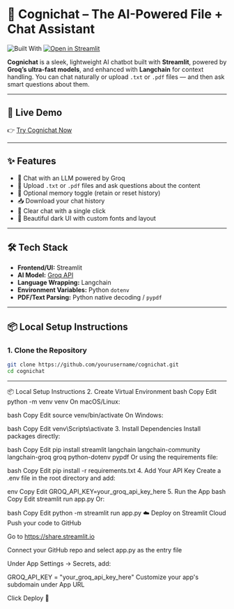 # 🧠 Cognichat – The AI-Powered File + Chat Assistant

![Built With](https://img.shields.io/badge/Built%20With-Langchain%20%7C%20Streamlit%20%7C%20Groq-orange?style=for-the-badge)
[![Open in Streamlit](https://static.streamlit.io/badges/streamlit_badge_black_white.svg)](https://cognichat-ai.streamlit.app)

**Cognichat** is a sleek, lightweight AI chatbot built with **Streamlit**, powered by **Groq’s ultra-fast models**, and enhanced with **Langchain** for context handling. You can chat naturally or upload `.txt` or `.pdf` files — and then ask smart questions about them.

---

## 🚀 Live Demo

👉 [Try Cognichat Now](https://cognichat-ai.streamlit.app)

---

## ✨ Features

- 💬 Chat with an LLM powered by Groq
- 📎 Upload `.txt` or `.pdf` files and ask questions about the content
- 🧠 Optional memory toggle (retain or reset history)
- 📥 Download your chat history
- 🧹 Clear chat with a single click
- 🎨 Beautiful dark UI with custom fonts and layout

---

## 🛠️ Tech Stack

- **Frontend/UI:** Streamlit
- **AI Model:** [Groq API](https://groq.com/)
- **Language Wrapping:** Langchain
- **Environment Variables:** Python `dotenv`
- **PDF/Text Parsing:** Python native decoding / `pypdf`

---

## 📦 Local Setup Instructions

### 1. Clone the Repository

```bash
git clone https://github.com/yourusername/cognichat.git
cd cognichat
```

---
📦 Local Setup Instructions
2. Create Virtual Environment
bash
Copy
Edit
python -m venv venv
On macOS/Linux:

bash
Copy
Edit
source venv/bin/activate
On Windows:

bash
Copy
Edit
venv\Scripts\activate
3. Install Dependencies
Install packages directly:

bash
Copy
Edit
pip install streamlit langchain langchain-community langchain-groq groq python-dotenv pypdf
Or using the requirements file:

bash
Copy
Edit
pip install -r requirements.txt
4. Add Your API Key
Create a .env file in the root directory and add:

env
Copy
Edit
GROQ_API_KEY=your_groq_api_key_here
5. Run the App
bash
Copy
Edit
streamlit run app.py
Or:

bash
Copy
Edit
python -m streamlit run app.py
☁️ Deploy on Streamlit Cloud
Push your code to GitHub

Go to https://share.streamlit.io

Connect your GitHub repo and select app.py as the entry file

Under App Settings → Secrets, add:

GROQ_API_KEY = "your_groq_api_key_here"
Customize your app's subdomain under App URL

Click Deploy 🚀
